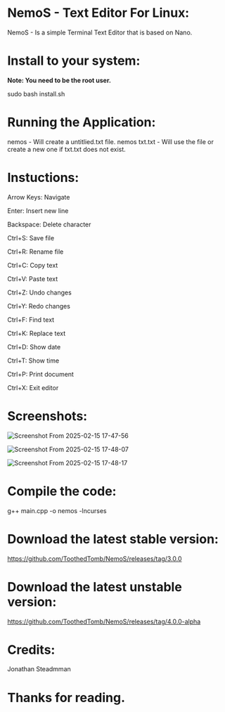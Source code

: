 # NemoS - Text Editor For Linux:

NemoS - Is a simple Terminal Text Editor that is based on Nano.

# Install to your system:
**Note: You need to be the root user.**

sudo bash install.sh 

# Running the Application:
nemos - Will create a untitlied.txt file.
nemos txt.txt - Will use the file or create a new one if txt.txt does not exist.


# Instuctions:

 Arrow Keys: Navigate
 
 Enter: Insert new line
 
 Backspace: Delete character
 
 Ctrl+S: Save file
 
 Ctrl+R: Rename file
 
 Ctrl+C: Copy text
 
 Ctrl+V: Paste text
 
 Ctrl+Z: Undo changes
 
 Ctrl+Y: Redo changes
 
 Ctrl+F: Find text
 
 Ctrl+K: Replace text
 
 Ctrl+D: Show date
 
 Ctrl+T: Show time
 
 Ctrl+P: Print document
 
 Ctrl+X: Exit editor

 
 
# Screenshots:

![Screenshot From 2025-02-15 17-47-56](https://github.com/user-attachments/assets/436f149a-1662-4110-820a-a4ed38982692)


![Screenshot From 2025-02-15 17-48-07](https://github.com/user-attachments/assets/90a8d587-5ab9-412f-acc4-05087c80b3b8)


![Screenshot From 2025-02-15 17-48-17](https://github.com/user-attachments/assets/b5d65fba-9150-4d71-8b5a-785fc62711cb)


# Compile the code:

g++ main.cpp -o nemos -lncurses

# Download the latest stable version:
https://github.com/ToothedTomb/NemoS/releases/tag/3.0.0

# Download the latest unstable version:
https://github.com/ToothedTomb/NemoS/releases/tag/4.0.0-alpha

# Credits:
Jonathan Steadmman

# Thanks for reading. 

